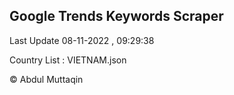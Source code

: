 

## Google Trends Keywords Scraper 
 
Last Update 08-11-2022 , 09:29:38

Country List :
VIETNAM.json



© Abdul Muttaqin 
